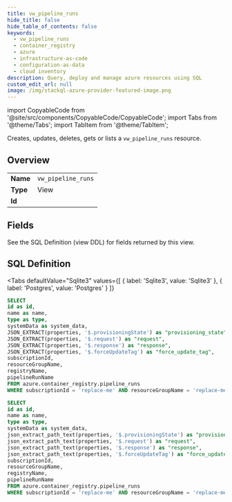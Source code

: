 ```yaml
--- 
title: vw_pipeline_runs
hide_title: false
hide_table_of_contents: false
keywords:
  - vw_pipeline_runs
  - container_registry
  - azure
  - infrastructure-as-code
  - configuration-as-data
  - cloud inventory
description: Query, deploy and manage azure resources using SQL
custom_edit_url: null
image: /img/stackql-azure-provider-featured-image.png
---
```


import CopyableCode from '@site/src/components/CopyableCode/CopyableCode';
import Tabs from '@theme/Tabs';
import TabItem from '@theme/TabItem';

Creates, updates, deletes, gets or lists a <code>vw_pipeline_runs</code> resource.

## Overview
<table><tbody>
<tr><td><b>Name</b></td><td><code>vw_pipeline_runs</code></td></tr>
<tr><td><b>Type</b></td><td>View</td></tr>
<tr><td><b>Id</b></td><td><CopyableCode code="azure.container_registry.vw_pipeline_runs" /></td></tr>
</tbody></table>

## Fields

See the SQL Definition (view DDL) for fields returned by this view.

## SQL Definition

<Tabs
defaultValue="Sqlite3"
values={[
{ label: 'Sqlite3', value: 'Sqlite3' },
{ label: 'Postgres', value: 'Postgres' }
]}
>
<TabItem value="Sqlite3">

```sql
SELECT
id as id,
name as name,
type as type,
systemData as system_data,
JSON_EXTRACT(properties, '$.provisioningState') as "provisioning_state",
JSON_EXTRACT(properties, '$.request') as "request",
JSON_EXTRACT(properties, '$.response') as "response",
JSON_EXTRACT(properties, '$.forceUpdateTag') as "force_update_tag",
subscriptionId,
resourceGroupName,
registryName,
pipelineRunName
FROM azure.container_registry.pipeline_runs
WHERE subscriptionId = 'replace-me' AND resourceGroupName = 'replace-me' AND registryName = 'replace-me';
```

</TabItem>
<TabItem value="Postgres">

```sql
SELECT
id as id,
name as name,
type as type,
systemData as system_data,
json_extract_path_text(properties, '$.provisioningState') as "provisioning_state",
json_extract_path_text(properties, '$.request') as "request",
json_extract_path_text(properties, '$.response') as "response",
json_extract_path_text(properties, '$.forceUpdateTag') as "force_update_tag",
subscriptionId,
resourceGroupName,
registryName,
pipelineRunName
FROM azure.container_registry.pipeline_runs
WHERE subscriptionId = 'replace-me' AND resourceGroupName = 'replace-me' AND registryName = 'replace-me';
```

</TabItem>
</Tabs>
